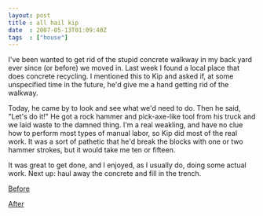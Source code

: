 ```yaml
---
layout: post
title : all hail kip
date  : 2007-05-13T01:09:40Z
tags  : ["house"]
---
```

I've been wanted to get rid of the stupid concrete walkway in my back yard ever
since (or before) we moved in.  Last week I found a local place that does
concrete recycling.  I mentioned this to Kip and asked if, at some unspecified
time in the future, he'd give me a hand getting rid of the walkway.

Today, he came by to look and see what we'd need to do.  Then he said, "Let's
do it!"  He got a rock hammer and pick-axe-like tool from his truck and we laid
waste to the damned thing.  I'm a real weakling, and have no clue how to
perform most types of manual labor, so Kip did most of the real work.  It was a
sort of pathetic that he'd break the blocks with one or two hammer strokes, but
it would take me ten or fifteen.

It was great to get done, and I enjoyed, as I usually do, doing some actual
work.  Next up: haul away the concrete and fill in the trench.

[Before](http://flickr.com/photos/rjbs/295473961/)

[After](http://flickr.com/photos/rjbs/495372082/)

